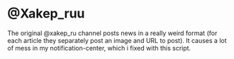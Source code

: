 <h1>@Xakep_ruu</h1>

The original @xakep_ru channel posts news in a really weird format (for each article they separately post an image and URL to post). It causes a lot of mess in my notification-center, which i fixed with this script.